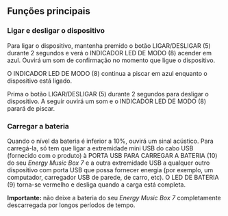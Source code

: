 ## Funções principais

### Ligar e desligar o dispositivo

Para ligar o dispositivo, mantenha premido o botão LIGAR/DESLIGAR (5) durante 2 segundos e verá o INDICADOR LED DE MODO (8) acender em azul. Ouvirá um som de confirmação no momento que ligue o dispositivo.

O INDICADOR LED DE MODO (8) continua a piscar em azul enquanto o dispositivo está ligado.

Prima o botão LIGAR/DESLIGAR (5) durante 2 segundos para desligar o dispositivo. A seguir ouvirá um som e o INDICADOR LED DE MODO (8) parará de piscar.

### Carregar a bateria
Quando o nível da bateria é inferior a 10%, ouvirá um sinal acústico. Para carregá-la, só tem que ligar a extremidade mini USB do cabo USB (fornecido com o produto) à PORTA USB PARA CARREGAR A BATERIA (10) do seu *Energy Music Box 7* e a outra extremidade USB a qualquer outro dispositivo com porta USB que possa fornecer energia (por exemplo, um computador, carregador USB de parede, de carro, etc). O LED DE BATERIA (9) torna-se vermelho e desliga quando a carga está completa. 

**Importante:**  não deixe a bateria do seu *Energy Music Box 7* completamente descarregada por longos períodos de tempo. 
